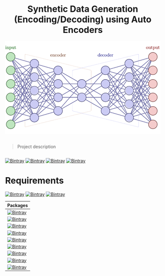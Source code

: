 <h1 align="center">Synthetic Data Generation (Encoding/Decoding) using Auto Encoders</h1>

<p align="center">
  <img src="./autoencoder.png">
</p>

##

> Project description

##

[![Bintray](https://img.shields.io/badge/Keyword-alert%20zone%20procedure-green)](https://bintray.com/blocke/releases/scalajack) [![Bintray](https://img.shields.io/badge/Keyword-machine%20learning-green)](https://bintray.com/blocke/releases/scalajack) [![Bintray](https://img.shields.io/badge/Keyword-population%20dynamics-green)](https://bintray.com/blocke/releases/scalajack) [![Bintray](https://img.shields.io/badge/Keyword-time%20series-green)](https://bintray.com/blocke/releases/scalajack)

# Requirements
[![Bintray](https://img.shields.io/badge/python-v3.7.4-brightgreen)](https://bintray.com/blocke/releases/scalajack) [![Bintray](https://img.shields.io/badge/R-v4.1.1-brightgreen)](https://bintray.com/blocke/releases/scalajack) [![Bintray](https://img.shields.io/badge/jupyter--notebook-v6.0.3-brightgreen)](https://bintray.com/blocke/releases/scalajack)

| Packages |
| --- | 
|[![Bintray](https://img.shields.io/badge/Cython-v0.29.15-brightgreen)](https://bintray.com/blocke/releases/scalajack)|
|[![Bintray](https://img.shields.io/badge/matplotlib-v3.1.3-brightgreen)](https://bintray.com/blocke/releases/scalajack)|
|[![Bintray](https://img.shields.io/badge/notebook-v6.0.3-brightgreen)](https://bintray.com/blocke/releases/scalajack)|
|[![Bintray](https://img.shields.io/badge/numpy-v1.18.1-brightgreen)](https://bintray.com/blocke/releases/scalajack)|
|[![Bintray](https://img.shields.io/badge/pandas-v1.0.3-brightgreen)](https://bintray.com/blocke/releases/scalajack)|
|[![Bintray](https://img.shields.io/badge/plotly-4.14.3-brightgreen)](https://bintray.com/blocke/releases/scalajack)|
|[![Bintray](https://img.shields.io/badge/scikit--learn-0.22.1-brightgreen)](https://bintray.com/blocke/releases/scalajack)|
|[![Bintray](https://img.shields.io/badge/scipy-1.4.1-brightgreen)](https://bintray.com/blocke/releases/scalajack)|
|[![Bintray](https://img.shields.io/badge/seaborn-0.10.0-brightgreen)](https://bintray.com/blocke/releases/scalajack)|
